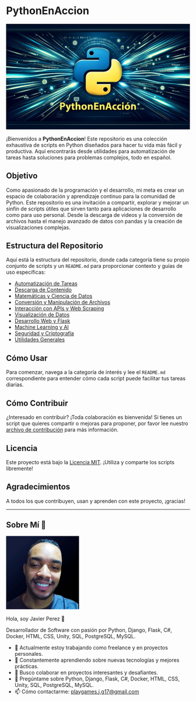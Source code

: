 # PythonEnAccion

![Banner](imagenes/banner.png)

¡Bienvenidos a **PythonEnAccion**! Este repositorio es una colección exhaustiva de scripts en Python diseñados para hacer tu vida más fácil y productiva. Aquí encontrarás desde utilidades para automatización de tareas hasta soluciones para problemas complejos, todo en español.

## Objetivo

Como apasionado de la programación y el desarrollo, mi meta es crear un espacio de colaboración y aprendizaje continuo para la comunidad de Python. Este repositorio es una invitación a compartir, explorar y mejorar un sinfín de scripts útiles que sirven tanto para aplicaciones de desarrollo como para uso personal. Desde la descarga de videos y la conversión de archivos hasta el manejo avanzado de datos con pandas y la creación de visualizaciones complejas.

## Estructura del Repositorio

Aquí está la estructura del repositorio, donde cada categoría tiene su propio conjunto de scripts y un `README.md` para proporcionar contexto y guías de uso específicas:

- [Automatización de Tareas](automatizacion_de_tareas)
- [Descarga de Contenido](descarga_de_contenido)
- [Matemáticas y Ciencia de Datos](matematicas_y_ciencia_de_datos)
- [Conversión y Manipulación de Archivos](conversion_y_manipulacion_de_archivos)
- [Interacción con APIs y Web Scraping](interaccion_con_apis_y_web_scraping)
- [Visualización de Datos](visualizacion_de_datos)
- [Desarrollo Web y Flask](desarrollo_web)
- [Machine Learning y AI](machine_learning_y_ai)
- [Seguridad y Criptografía](seguridad_y_critpografia)
- [Utilidades Generales](utilidades_generales)

## Cómo Usar

Para comenzar, navega a la categoría de interés y lee el `README.md` correspondiente para entender cómo cada script puede facilitar tus tareas diarias.

## Cómo Contribuir

¿Interesado en contribuir? ¡Toda colaboración es bienvenida! Si tienes un script que quieres compartir o mejoras para proponer, por favor lee nuestro [archivo de contribución](CONTRIBUTING.md) para más información.

## Licencia

Este proyecto está bajo la [Licencia MIT](LICENSE.md). ¡Utiliza y comparte los scripts libremente!

## Agradecimientos

A todos los que contribuyen, usan y aprenden con este proyecto, ¡gracias!

---

## Sobre Mí 🚀

![Javier Perez](imagenes/foto_perfil.png)

Hola, soy Javier Perez 👋

Desarrollador de Software con pasión por Python, Django, Flask, C#, Docker, HTML, CSS, Unity, SQL, PostgreSQL, MySQL.

- 🔭 Actualmente estoy trabajando como freelance y en proyectos personales.
- 🌱 Constantemente aprendiendo sobre nuevas tecnologías y mejores prácticas.
- 🤝 Busco colaborar en proyectos interesantes y desafiantes.
- 💬 Pregúntame sobre Python, Django, Flask, C#, Docker, HTML, CSS, Unity, SQL, PostgreSQL, MySQL.
- 📫 Cómo contactarme: [playgames.j.g17@gmail.com](mailto:playgames.j.g17@gmail.com)

